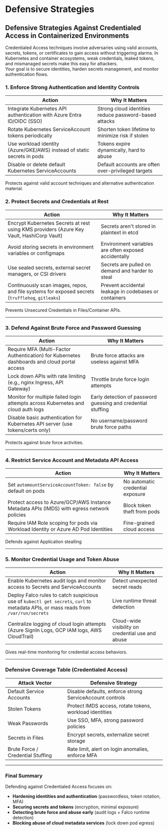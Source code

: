 # Defensive Strategies

## **Defensive Strategies Against Credentialed Access in Containerized Environments**

Credentialed Access techniques involve adversaries using valid accounts, secrets, tokens, or certificates to gain access without triggering alarms. In Kubernetes and container ecosystems, weak credentials, leaked tokens, and mismanaged secrets make this easy for attackers.\
Your goal is to secure identities, harden secrets management, and monitor authentication flows.

### 1. **Enforce Strong Authentication and Identity Controls**

| Action                                                                  | Why It Matters                                        |
| ----------------------------------------------------------------------- | ----------------------------------------------------- |
| Integrate Kubernetes API authentication with Azure Entra ID/OIDC (SSO)  | Strong cloud identities reduce password-based attacks |
| Rotate Kubernetes ServiceAccount tokens periodically                    | Shorten token lifetime to minimize risk if stolen     |
| Use workload identity (Azure/GKE/AWS) instead of static secrets in pods | Tokens expire dynamically, hard to abuse              |
| Disable or delete default Kubernetes ServiceAccounts                    | Default accounts are often over-privileged targets    |

Protects against valid account techniques and alternative authentication material.&#x20;

### 2. **Protect Secrets and Credentials at Rest**

| Action                                                                                           | Why It Matters                                        |
| ------------------------------------------------------------------------------------------------ | ----------------------------------------------------- |
| Encrypt Kubernetes Secrets at rest using KMS providers (Azure Key Vault, HashiCorp Vault)        | Secrets aren't stored in plaintext in etcd            |
| Avoid storing secrets in environment variables or configmaps                                     | Environment variables are often exposed accidentally  |
| Use sealed secrets, external secret managers, or CSI drivers                                     | Secrets are pulled on demand and harder to steal      |
| Continuously scan images, repos, and file systems for exposed secrets (`trufflehog`, `gitleaks`) | Prevent accidental leakage in codebases or containers |

Prevents  Unsecured Credentials in Files/Container APIs.

***

### 3. **Defend Against Brute Force and Password Guessing**

| Action                                                                                      | Why It Matters                                               |
| ------------------------------------------------------------------------------------------- | ------------------------------------------------------------ |
| Require MFA (Multi-Factor Authentication) for Kubernetes dashboards and cloud portal access | Brute force attacks are useless against MFA                  |
| Lock down APIs with rate limiting (e.g., nginx Ingress, API Gateway)                        | Throttle brute force login attempts                          |
| Monitor for multiple failed login attempts across Kubernetes and cloud auth logs            | Early detection of password guessing and credential stuffing |
| Disable basic authentication for Kubernetes API server (use tokens/certs only)              | No username/password brute force paths                       |

Protects against brute force activities.&#x20;

***

### 4. **Restrict Service Account and Metadata API Access**

| Action                                                                                     | Why It Matters                   |
| ------------------------------------------------------------------------------------------ | -------------------------------- |
| Set `automountServiceAccountToken: false` by default on pods                               | No automatic credential exposure |
| Protect access to Azure/GCP/AWS Instance Metadata APIs (IMDS) with egress network policies | Block token theft from pods      |
| Require IAM Role scoping for pods via Workload Identity or Azure AD Pod Identities         | Fine-grained cloud access        |

Defends against Application stealling

***

### 5. **Monitor Credential Usage and Token Abuse**

| Action                                                                                                                              | Why It Matters                                    |
| ----------------------------------------------------------------------------------------------------------------------------------- | ------------------------------------------------- |
| Enable Kubernetes audit logs and monitor access to Secrets and ServiceAccounts                                                      | Detect unexpected secret reads                    |
| Deploy Falco rules to catch suspicious use of `kubectl get secrets`, `curl` to metadata APIs, or mass reads from `/var/run/secrets` | Live runtime threat detection                     |
| Centralize logging of cloud login attempts (Azure SignIn Logs, GCP IAM logs, AWS CloudTrail)                                        | Cloud-wide visibility on credential use and abuse |

Gives real-time monitoring for credential access behaviors.

***

### Defensive Coverage Table (Credentialed Access)

| Attack Vector                     | Defensive Strategy                                       |
| --------------------------------- | -------------------------------------------------------- |
| Default Service Accounts          | Disable defaults, enforce strong ServiceAccount controls |
| Stolen Tokens                     | Protect IMDS access, rotate tokens, workload identities  |
| Weak Passwords                    | Use SSO, MFA, strong password policies                   |
| Secrets in Files                  | Encrypt secrets, externalize secret storage              |
| Brute Force / Credential Stuffing | Rate limit, alert on login anomalies, enforce MFA        |

***

### Final Summary

Defending against Credentialed Access focuses on:

* **Hardening identities and authentication** (passwordless, token rotation, MFA)
* **Securing secrets and tokens** (encryption, minimal exposure)
* **Detecting brute force and abuse early** (audit logs + Falco runtime detection)
* **Blocking abuse of cloud metadata services** (lock down pod egress)
